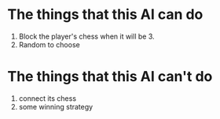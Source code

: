 # The things that this AI can do
1. Block the player's chess when it will be 3.
2. Random to choose
# The things that this AI can't do
1. connect its chess
2. some winning strategy
